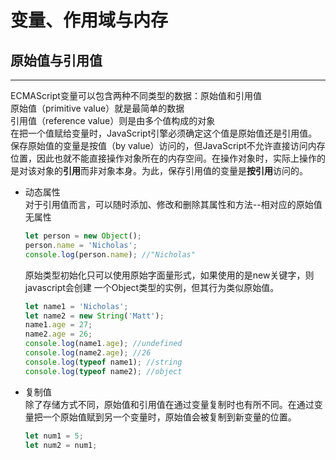 # 变量、作用域与内存
## 原始值与引用值
***
ECMAScript变量可以包含两种不同类型的数据：原始值和引用值<br>
原始值（primitive value）就是最简单的数据<br>
引用值（reference value）则是由多个值构成的对象<br>
在把一个值赋给变量时，JavaScript引擎必须确定这个值是原始值还是引用值。保存原始值的变量是按值（by value）访问的，但JavaScript不允许直接访问内存位置，因此也就不能直接操作对象所在的内存空间。在操作对象时，实际上操作的是对该对象的**引用**而非对象本身。为此，保存引用值的变量是**按引用**访问的。
- 动态属性<br>
  对于引用值而言，可以随时添加、修改和删除其属性和方法--相对应的原始值无属性
  ```js
  let person = new Object();
  person.name = 'Nicholas';
  console.log(person.name); //"Nicholas"
  ```
  原始类型初始化只可以使用原始字面量形式，如果使用的是new关键字，则javascript会创建 一个Object类型的实例，但其行为类似原始值。
  ```js
  let name1 = 'Nicholas';
  let name2 = new String('Matt');
  name1.age = 27;
  name2.age = 26;
  console.log(name1.age); //undefined
  console.log(name2.age); //26
  console.log(typeof name1); //string
  console.log(typeof name2); //object
- 复制值<br>
  除了存储方式不同，原始值和引用值在通过变量复制时也有所不同。在通过变量把一个原始值赋到另一个变量时，原始值会被复制到新变量的位置。
  ```js
  let num1 = 5;
  let num2 = num1;
  ```